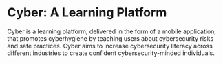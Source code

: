 # Cyber: A Learning Platform

Cyber is a learning platform, delivered in the form of a mobile application, that promotes cyberhygiene by teaching users about cybersecurity risks and safe practices. Cyber aims to increase cybersecurity literacy across different industries to create confident cybersecurity-minded individuals.